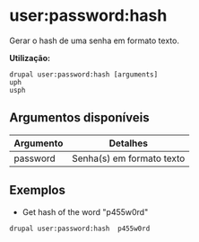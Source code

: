# user:password:hash
Gerar o hash de uma senha em formato texto.

**Utilização:**
```
drupal user:password:hash [arguments]
uph
usph
```

## Argumentos disponíveis
Argumento | Detalhes
---------|-------------
password | Senha(s) em formato texto

## Exemplos
* Get hash of the word "p455w0rd"
```
drupal user:password:hash  p455w0rd
```
